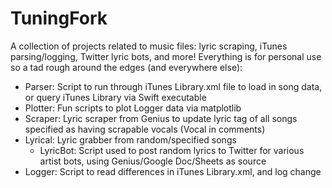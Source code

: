 # TuningFork

A collection of projects related to music files: lyric scraping, iTunes parsing/logging, Twitter lyric bots, and more! Everything is for personal use so a tad rough around the edges (and everywhere else):

- Parser: Script to run through iTunes Library.xml file to load in song data, or query iTunes Library via Swift executable
- Plotter: Fun scripts to plot Logger data via matplotlib
- Scraper: Lyric scraper from Genius to update lyric tag of all songs specified as having scrapable vocals (Vocal in comments)
- Lyrical: Lyric grabber from random/specified songs
	- LyricBot: Script used to post random lyrics to Twitter for various artist bots, using Genius/Google Doc/Sheets as source
- Logger: Script to read differences in iTunes Library.xml, and log change
